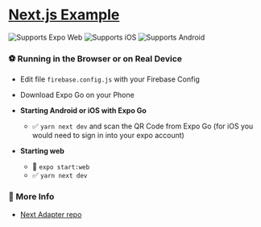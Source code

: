 # [Next.js Example](https://www.nextjs.org/)

<p>
  <!-- Web -->
  <img alt="Supports Expo Web" longdesc="Supports Expo Web" src="https://img.shields.io/badge/web-4630EB.svg?style=flat-square&logo=GOOGLE-CHROME&labelColor=4285F4&logoColor=fff" />
  <img alt="Supports iOS" longdesc="Supports iOS" src="https://img.shields.io/badge/mobile-iOS-red" />
  <img alt="Supports Android" longdesc="Supports Android" src="https://img.shields.io/badge/mobile-Android-green" />
</p>

### ⚽️ Running in the Browser or on Real Device



- Edit file `firebase.config.js` with your Firebase Config
- Download Expo Go on your Phone

- **Starting Android or iOS with Expo Go**
  - ✅ `yarn next dev` and scan the QR Code from Expo Go (for iOS you would need to sign in into your expo account)

- **Starting web**
  - 🚫 `expo start:web`
  - ✅ `yarn next dev`

### 👀 More Info

- [Next Adapter repo](https://github.com/expo/expo-cli/tree/master/packages/next-adapter)
